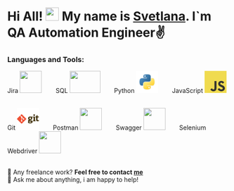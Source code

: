 # Hi All! <img src="https://camo.githubusercontent.com/e8e7b06ecf583bc040eb60e44eb5b8e0ecc5421320a92929ce21522dbc34c891/68747470733a2f2f6d656469612e67697068792e636f6d2f6d656469612f6876524a434c467a6361737252346961377a2f67697068792e676966" width="30" height="30" /> My name is [Svetlana](https://www.linkedin.com/in/svetlana-lagodina/). I`m QA Automation Engineer✌
### Languages and Tools:

Jira <img src="https://cdn.icon-icons.com/icons2/2699/PNG/512/atlassian_jira_logo_icon_170511.png" width="50" height="50" />&nbsp; &nbsp; &nbsp; &nbsp;
SQL <img src="https://cloudblogs.microsoft.com/uploads/prod/sites/32/2020/05/SQL.png" width="70" height="50" />&nbsp; &nbsp; &nbsp; &nbsp;
Python <img src="https://raw.githubusercontent.com/github/explore/80688e429a7d4ef2fca1e82350fe8e3517d3494d/topics/python/python.png" width="50" height="50" />&nbsp; &nbsp; &nbsp; &nbsp;
JavaScript <img src="https://raw.githubusercontent.com/github/explore/80688e429a7d4ef2fca1e82350fe8e3517d3494d/topics/javascript/javascript.png" width="50" height="50" />&nbsp; &nbsp; &nbsp; &nbsp;  

Git <img src="https://raw.githubusercontent.com/github/explore/80688e429a7d4ef2fca1e82350fe8e3517d3494d/topics/git/git.png" width="50" height="50" />&nbsp; &nbsp; &nbsp; &nbsp;
Postman <img src="https://res.cloudinary.com/postman/image/upload/t_team_logo/v1629869194/team/2893aede23f01bfcbd2319326bc96a6ed0524eba759745ed6d73405a3a8b67a8" width="50" height="50" />&nbsp; &nbsp; &nbsp; &nbsp;
Swagger <img src="https://upload.wikimedia.org/wikipedia/commons/a/ab/Swagger-logo.png" width="50" height="50" />&nbsp; &nbsp; &nbsp; &nbsp;
Selenium Webdriver <img src="https://upload.wikimedia.org/wikipedia/commons/thumb/d/d5/Selenium_Logo.png/861px-Selenium_Logo.png?20200511151950" width="50" height="50" />  
&nbsp;

💼 Any freelance work? **Feel free to contact <a href="mailto:lana.lagodina@gmail.com">me</a>**  
💬 Ask me about anything, i am happy to help!
<!---
svetlana-lagodina/svetlana-lagodina is a ✨ special ✨ repository because its `README.md` (this file) appears on your GitHub profile.
You can click the Preview link to take a look at your changes.
--->
